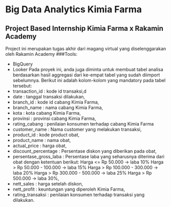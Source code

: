 # Big Data Analytics Kimia Farma 
## Project Based Internship Kimia Farma x Rakamin Academy
Project ini merupakan tugas akhir dari magang virtual yang diselenggarakan oleh Rakamin Academy
###Tools:
- BigQuery
- Looker
Pada proyek ini, anda juga diminta untuk membuat tabel analisa
berdasarkan hasil aggregasi dari ke-empat tabel yang sudah
diimport sebelumnya. Berikut ini adalah kolom-kolom yang
mandatory pada tabel tersebut:
- transaction_id : kode id transaksi,d
- date : tanggal transaksi dilakukan,
- branch_id : kode id cabang Kimia Farma,
- branch_name : nama cabang Kimia Farma,
- kota : kota cabang Kimia Farma,
- provinsi : provinsi cabang Kimia Farma,
- rating_cabang : penilaian konsumen terhadap cabang Kimia Farma
- customer_name : Nama customer yang melakukan transaksi,
- product_id : kode product obat,
- product_name : nama obat,
- actual_price : harga obat,
- discount_percentage : Persentase diskon yang diberikan pada obat,
- persentase_gross_laba : Persentase laba yang seharusnya
  diterima dari obat dengan ketentuan berikut:
  Harga <= Rp 50.000 -> laba 10%
  Harga > Rp 50.000 - 100.000 -> laba 15%
  Harga > Rp 100.000 - 300.000 -> laba 20%
  Harga > Rp 300.000 - 500.000 -> laba 25%
  Harga > Rp 500.000 -> laba 30%,
- nett_sales : harga setelah diskon,
- nett_profit : keuntungan yang diperoleh Kimia Farma,
- rating_transaksi : penilaian konsumen terhadap transaksi yang dilakukan.
